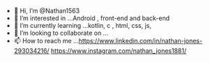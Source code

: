 - 👋 Hi, I’m @Nathan1563
- 👀 I’m interested in ...Android , front-end and back-end 
- 🌱 I’m currently learning ...kotlin, c , html, css, js, 
- 💞️ I’m looking to collaborate on ...
- 📫 How to reach me ...https://www.linkedin.com/in/nathan-jones-293034216/
https://www.instagram.com/nathan_jones1881/
<!---
Nathan1563/Nathan1563 is a ✨ special ✨ repository because its `README.md` (this file) appears on your GitHub profile.
You can click the Preview link to take a look at your changes.
--->
